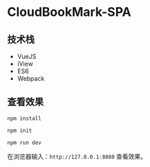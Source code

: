 # CloudBookMark-SPA

## 技术栈

+ VueJS
+ iView
+ ES6
+ Webpack

## 查看效果
```
npm install
```

```
npm init
```

```
npm run dev
```

在浏览器输入：`http://127.0.0.1:8080` 查看效果。
